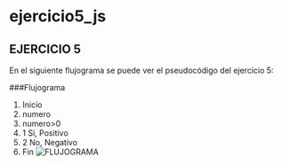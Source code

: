 # ejercicio5_js
## EJERCICIO 5
En el siguiente flujograma se puede ver el pseudocódigo  del ejercicio 5:
 
###Flujograma
1. Inicio
2. numero
3. numero>0
3. 1 Si, Positivo
3. 2 No, Negativo
4. Fin
![FLUJOGRAMA](http://3.1m.yt/h3GU6Li.jpg)
